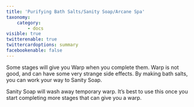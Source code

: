 ```yaml
---
title: 'Purifying Bath Salts/Sanity Soap/Arcane Spa'
taxonomy:
    category:
        - docs
visible: true
twitterenable: true
twittercardoptions: summary
facebookenable: false
---
```


Some stages will give you Warp when you complete them. Warp is not good, and can have some very strange side effects. By making bath salts, you can work your way to Sanity Soap.

Sanity Soap will wash away temporary warp. It’s best to use this once you start completing more stages that can give you a warp.

